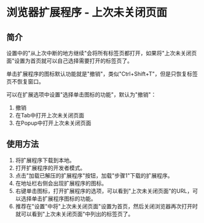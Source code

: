 # 浏览器扩展程序 - 上次未关闭页面

## 简介

设置中的"从上次中断的地方继续"会将所有标签页都打开，如果将"上次未关闭页面"设置为首页就可以自己选择需要打开的标签页了。

单击扩展程序的图标默认功能就是"撤销"，类似"Ctrl+Shift+T"，但是只恢复标签页不恢复窗口。

可以在扩展选项中设置"选择单击图标的功能"，默认为"撤销"：

1. 撤销
2. 在Tab中打开上次未关闭页面
3. 在Popup中打开上次未关闭页面

## 使用方法

1. 将扩展程序下载到本地。
2. 打开扩展程序的开发者模式。
3. 点击"加载已解压的扩展程序"按钮，加载"步骤1"下载的扩展程序。
4. 在地址栏右侧会出现扩展程序的图标。
5. 右键单击图标，打开扩展程序的选项，可以看到"上次未关闭页面"的URL，可以选择单击扩展程序图标的功能。
6. 推荐在"设置"中将"上次未关闭页面"设置为首页，然后关闭浏览器再次打开时就可以看到"上次未关闭页面"中列出的标签页了。
